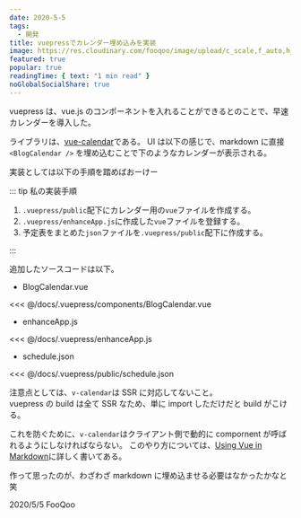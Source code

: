 ```yaml
---
date: 2020-5-5
tags:
  - 開発
title: vuepressでカレンダー埋め込みを実装
image: https://res.cloudinary.com/fooqoo/image/upload/c_scale,f_auto,h_100,q_auto:low,w_150/v1588754812/fooqoo%20memo/calendar_m806ng.jpg
featured: true
popular: true
readingTime: { text: "1 min read" }
noGlobalSocialShare: true
---
```


vuepress は、vue.js のコンポーネントを入れることができるとのことで、早速カレンダーを導入した。

ライブラリは、[vue-calendar](https://vcalendar.io/)である。
UI は以下の感じで、markdown に直接 `<BlogCalendar />` を埋め込むことで下のようなカレンダーが表示される。

<ClientOnly>
  <BlogCalendar />
</ClientOnly>

実装としては以下の手順を踏めばおーけー

::: tip 私の実装手順

1. `.vuepress/public`配下にカレンダー用の`vue`ファイルを作成する。
2. `.vuepress/enhanceApp.js`に作成した`vue`ファイルを登録する。
3. 予定表をまとめた`json`ファイルを`.vuepress/public`配下に作成する。

:::

追加したソースコードは以下。

- BlogCalendar.vue

<<< @/docs/.vuepress/components/BlogCalendar.vue

- enhanceApp.js

<<< @/docs/.vuepress/enhanceApp.js

- schedule.json

<<< @/docs/.vuepress/public/schedule.json

注意点としては、`v-calendar`は SSR に対応してないこと。  
vuepress の build は全て SSR なため、単に import しただけだと build がこける。

これを防ぐために、`v-calendar`はクライアント側で動的に compornent が呼ばれるようにしなければならない。
このやり方については、[Using Vue in Markdown](https://v1.vuepress.vuejs.org/guide/using-vue.html#browser-api-access-restrictions)に詳しく書いてある。

作って思ったのが、わざわざ markdown に埋め込ませる必要はなかったかなと笑

<social-share />
2020/5/5 FooQoo
